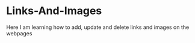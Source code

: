 # Links-And-Images
Here I am learning how to add, update and delete links and images on the webpages
